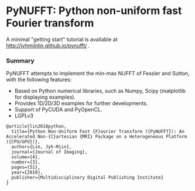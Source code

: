 # PyNUFFT: Python non-uniform fast Fourier transform


A minimal "getting start" tutorial is available at http://jyhmiinlin.github.io/pynufft/ .

### Summary

PyNUFFT attempts to implement the min-max NUFFT of Fessler and Sutton, with the following features:

- Based on Python numerical libraries, such as Numpy, Scipy (matplotlib for displaying examples).
- Provides 1D/2D/3D examples for further developments.
- Support of PyCUDA and PyOpenCL. 
- LGPLv3


```
@article{lin2018python,
  title={Python Non-Uniform Fast {F}ourier Transform ({PyNUFFT}): An Accelerated Non-{C}artesian {MRI} Package on a Heterogeneous Platform ({CPU/GPU})},
  author={Lin, Jyh-Miin},
  journal={Journal of Imaging},
  volume={4},
  number={3},
  pages={51},
  year={2018},
  publisher={Multidisciplinary Digital Publishing Institute}
}
```


